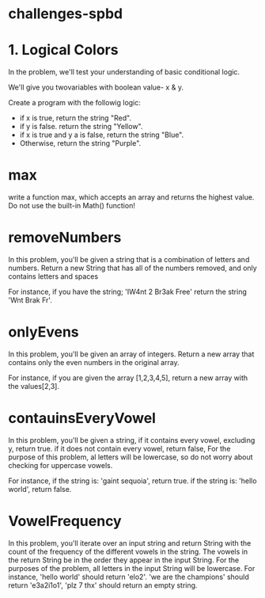 # challenges-spbd
# 1. Logical Colors
In the problem, we'll test your understanding of basic conditional logic.

We'll give you twovariables with boolean value- x & y.

Create a program with the followig logic:
- if x is true, return the string "Red".
- if y is false. return the string "Yellow".
- if x is true and y a is false, return the string "Blue".
- Otherwise, return the string "Purple".

# max
write a function max, which accepts an array and returns the highest value. Do not use the built-in Math() function!

# removeNumbers
In this problem, you'll be given a string that is a combination of letters and numbers. Return a new String that has all of the numbers removed, and only contains letters and spaces

For instance, if you have the string; 'IW4nt 2 Br3ak Free' return the string 'Wnt Brak Fr'.

# onlyEvens
In this problem, you'll be given an array of integers. Return a new array that contains only the even numbers in the original array.

For instance, if you are given the array [1,2,3,4,5], return a new array with the values[2,3].

# contauinsEveryVowel
In this problem, you'll be given a string, if it contains every vowel, excluding y, return true. if it does not contain every vowel, return false, For the purpose of this problem, al letters will be lowercase, so do not worry about checking for uppercase vowels.

For instance, if the string is: 'gaint sequoia', return true. if the string is: 'hello world', return false.

# VowelFrequency
In this problem, you'll iterate over an input string and return String with the count of the frequency of the different vowels in the string. The vowels in the return String be in the order they appear in the input String. For the purposes of the problem, all letters in the input String will be lowercase.
For instance, 'hello world' should return 'elo2'. 'we are the champions' should return 'e3a2i1o1', 'plz 7 thx' should return an empty string.